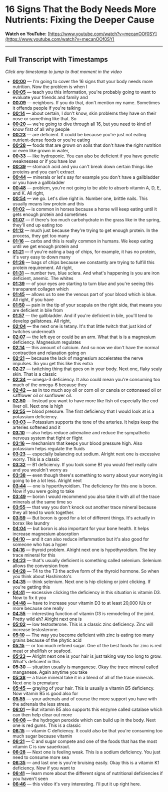 # 16 Signs That the Body Needs More Nutrients: Fixing the Deeper Cause

**Watch on YouTube:** [https://www.youtube.com/watch?v=mecanOOf0SY](https://www.youtube.com/watch?v=mecanOOf0SY)

---

## Full Transcript with Timestamps

*Click any timestamp to jump to that moment in the video*

- **[00:00](https://www.youtube.com/watch?v=mecanOOf0SY&t=0s)** — I'm going to cover the 16 signs that your body needs more nutrition. Now the problem is when I
- **[00:05](https://www.youtube.com/watch?v=mecanOOf0SY&t=5s)** — teach you this information, you're probably going to want to evaluate your friends and family and
- **[00:09](https://www.youtube.com/watch?v=mecanOOf0SY&t=9s)** — neighbors. If you do that, don't mention my name. Sometimes it offends people if you're talking
- **[00:14](https://www.youtube.com/watch?v=mecanOOf0SY&t=14s)** — about certain, I don't know, skin problems they have on their nose or something like that. So
- **[00:20](https://www.youtube.com/watch?v=mecanOOf0SY&t=20s)** — we're going to dive through all 16, but you need to kind of know first of all why people
- **[00:23](https://www.youtube.com/watch?v=mecanOOf0SY&t=23s)** — are deficient. It could be because you're just not eating nutrient-dense foods or you're eating
- **[00:28](https://www.youtube.com/watch?v=mecanOOf0SY&t=28s)** — foods that are grown on soils that don't have the right nutrition or even like grown in water,
- **[00:33](https://www.youtube.com/watch?v=mecanOOf0SY&t=33s)** — like hydroponic. You can also be deficient if you have genetic weaknesses or if you have low
- **[00:39](https://www.youtube.com/watch?v=mecanOOf0SY&t=39s)** — stomach acid and you can't break down certain things like proteins and you can't extract
- **[00:44](https://www.youtube.com/watch?v=mecanOOf0SY&t=44s)** — minerals or let's say for example you don't have a gallbladder or you have a gallbladder
- **[00:48](https://www.youtube.com/watch?v=mecanOOf0SY&t=48s)** — problem, you're not going to be able to absorb vitamin A, D, E, and K. All right,
- **[00:54](https://www.youtube.com/watch?v=mecanOOf0SY&t=54s)** — we go. Let's dive right in. Number one, brittle nails. This usually means low protein and this
- **[01:02](https://www.youtube.com/watch?v=mecanOOf0SY&t=62s)** — is common in horses because a horse will keep eating until it gets enough protein and sometimes
- **[01:07](https://www.youtube.com/watch?v=mecanOOf0SY&t=67s)** — if there's too much carbohydrate in the grass like in the spring, they'll end up eating too
- **[01:12](https://www.youtube.com/watch?v=mecanOOf0SY&t=72s)** — much just because they're trying to get enough protein. In the process, they get too many
- **[01:16](https://www.youtube.com/watch?v=mecanOOf0SY&t=76s)** — carbs and this is really common in humans. We keep eating until we get enough protein and
- **[01:21](https://www.youtube.com/watch?v=mecanOOf0SY&t=81s)** — if you're eating a bag of chips, for example, it has no protein, it's very easy to down many
- **[01:26](https://www.youtube.com/watch?v=mecanOOf0SY&t=86s)** — bags of chips because we constantly are trying to fulfill this protein requirement. All right,
- **[01:31](https://www.youtube.com/watch?v=mecanOOf0SY&t=91s)** — number two, blue sclera. And what's happening is you are iron deficient, anemic. The whites
- **[01:39](https://www.youtube.com/watch?v=mecanOOf0SY&t=99s)** — of your eyes are starting to turn blue and you're seeing this transparent collagen which
- **[01:45](https://www.youtube.com/watch?v=mecanOOf0SY&t=105s)** — allows us to see the venous part of your blood which is blue. All right, if you have
- **[01:50](https://www.youtube.com/watch?v=mecanOOf0SY&t=110s)** — pain in the tip of your scapula on the right side, that means you are deficient in bile from
- **[01:57](https://www.youtube.com/watch?v=mecanOOf0SY&t=117s)** — the gallbladder. And if you're deficient in bile, you'll tend to develop gallstones. All right,
- **[02:04](https://www.youtube.com/watch?v=mecanOOf0SY&t=124s)** — the next one is tetany. It's that little twitch that just kind of twitches underneath
- **[02:07](https://www.youtube.com/watch?v=mecanOOf0SY&t=127s)** — the left eye or could be an arm. What that is is a magnesium deficiency. Magnesium regulates
- **[02:14](https://www.youtube.com/watch?v=mecanOOf0SY&t=134s)** — this amount of calcium. And so now we don't have the normal contraction and relaxation going on
- **[02:21](https://www.youtube.com/watch?v=mecanOOf0SY&t=141s)** — because the lack of magnesium accelerates the nerve impulses. So you get this like this extra
- **[02:27](https://www.youtube.com/watch?v=mecanOOf0SY&t=147s)** — twitching thing that goes on in your body. Next one, flaky scaly skin. That is a classic
- **[02:34](https://www.youtube.com/watch?v=mecanOOf0SY&t=154s)** — omega-3 deficiency. It also could mean you're consuming too much of the omega-6 because they
- **[02:42](https://www.youtube.com/watch?v=mecanOOf0SY&t=162s)** — as in too much soy oil or corn oil or canola or cottonseed oil or safflower oil or sunflower oil.
- **[02:50](https://www.youtube.com/watch?v=mecanOOf0SY&t=170s)** — Instead you want to have more like fish oil especially like cod liver oil. Next one is high
- **[02:55](https://www.youtube.com/watch?v=mecanOOf0SY&t=175s)** — blood pressure. The first deficiency that I would look at is a potassium deficiency.
- **[03:03](https://www.youtube.com/watch?v=mecanOOf0SY&t=183s)** — Potassium supports the tone of the arteries. It helps keep the arteries softened and it
- **[03:10](https://www.youtube.com/watch?v=mecanOOf0SY&t=190s)** — also helps reduce adrenaline and reduce the sympathetic nervous system that fight or flight
- **[03:16](https://www.youtube.com/watch?v=mecanOOf0SY&t=196s)** — mechanism that keeps your blood pressure high. Also potassium helps regulate the fluids
- **[03:23](https://www.youtube.com/watch?v=mecanOOf0SY&t=203s)** — especially balancing out sodium. Alright next one is excessive worry. This is a classic
- **[03:32](https://www.youtube.com/watch?v=mecanOOf0SY&t=212s)** — B1 deficiency. If you took some B1 you would feel really calm and you wouldn't worry as
- **[03:38](https://www.youtube.com/watch?v=mecanOOf0SY&t=218s)** — even though there's something to worry about your worrying is going to be a lot less. Alright next
- **[03:44](https://www.youtube.com/watch?v=mecanOOf0SY&t=224s)** — one is hyperthyroidism. The deficiency for this one is boron. Now if you were going to take
- **[03:49](https://www.youtube.com/watch?v=mecanOOf0SY&t=229s)** — boron I would recommend you also take it with all of the trace minerals at the same time so
- **[03:55](https://www.youtube.com/watch?v=mecanOOf0SY&t=235s)** — that way you don't knock out another trace mineral because they all tend to work together.
- **[03:59](https://www.youtube.com/watch?v=mecanOOf0SY&t=239s)** — But boron is good for a lot of different things. It's actually in borax like laundry
- **[04:04](https://www.youtube.com/watch?v=mecanOOf0SY&t=244s)** — but boron is also important for your bone health. It helps increase magnesium absorption
- **[04:10](https://www.youtube.com/watch?v=mecanOOf0SY&t=250s)** — and it can also reduce inflammation but it's also good for someone who has a hyper
- **[04:16](https://www.youtube.com/watch?v=mecanOOf0SY&t=256s)** — thyroid problem. Alright next one is hypothyroidism. The key trace mineral for this
- **[04:23](https://www.youtube.com/watch?v=mecanOOf0SY&t=263s)** — that's usually deficient is something called selenium. Selenium allows the conversion from
- **[04:28](https://www.youtube.com/watch?v=mecanOOf0SY&t=268s)** — T4 to the T3 the active form of the thyroid hormone. So when you think about Hashimoto's
- **[04:35](https://www.youtube.com/watch?v=mecanOOf0SY&t=275s)** — think selenium. Next one is hip clicking or joint clicking. If you're getting this
- **[04:41](https://www.youtube.com/watch?v=mecanOOf0SY&t=281s)** — excessive clicking the deficiency in this situation is vitamin D3. Now to fix it you
- **[04:48](https://www.youtube.com/watch?v=mecanOOf0SY&t=288s)** — have to increase your vitamin D3 to at least 20,000 IUs or more because one really
- **[04:55](https://www.youtube.com/watch?v=mecanOOf0SY&t=295s)** — interesting function of vitamin D3 is remodeling of the joint. Pretty wild eh? Alright next one is
- **[05:02](https://www.youtube.com/watch?v=mecanOOf0SY&t=302s)** — low testosterone. This is a classic zinc deficiency. Zinc will increase testosterone.
- **[05:10](https://www.youtube.com/watch?v=mecanOOf0SY&t=310s)** — The way you become deficient with zinc is eating too many grains because of the phytic acid
- **[05:15](https://www.youtube.com/watch?v=mecanOOf0SY&t=315s)** — or too much refined sugar. One of the best foods for zinc is red meat or shellfish or seafood.
- **[05:23](https://www.youtube.com/watch?v=mecanOOf0SY&t=323s)** — Alright next one is your hair is just taking way too long to grow. What's deficient in this
- **[05:30](https://www.youtube.com/watch?v=mecanOOf0SY&t=330s)** — situation usually is manganese. Okay the trace mineral called manganese. Again anytime you take
- **[05:38](https://www.youtube.com/watch?v=mecanOOf0SY&t=338s)** — a trace mineral take it in a blend of all of the trace minerals. Next one is premature
- **[05:45](https://www.youtube.com/watch?v=mecanOOf0SY&t=345s)** — graying of your hair. This is usually a vitamin B5 deficiency. Now vitamin B5 is good also for
- **[05:55](https://www.youtube.com/watch?v=mecanOOf0SY&t=355s)** — your adrenals and of course the more support you have with the adrenals the less stress.
- **[06:01](https://www.youtube.com/watch?v=mecanOOf0SY&t=361s)** — But vitamin B5 also supports this enzyme called catalase which can then help clear out more
- **[06:08](https://www.youtube.com/watch?v=mecanOOf0SY&t=368s)** — the hydrogen peroxide which can build up in the body. Next one is red gums. This is a classic
- **[06:15](https://www.youtube.com/watch?v=mecanOOf0SY&t=375s)** — vitamin C deficiency. It could also be that you're consuming too much sugar because vitamin
- **[06:21](https://www.youtube.com/watch?v=mecanOOf0SY&t=381s)** — C and sugar compete and one of the foods that has the most vitamin C is raw sauerkraut.
- **[06:28](https://www.youtube.com/watch?v=mecanOOf0SY&t=388s)** — Next one is feeling weak. This is a sodium deficiency. You just need to consume more sea
- **[06:35](https://www.youtube.com/watch?v=mecanOOf0SY&t=395s)** — and last one is you're bruising easily. Okay this is a vitamin K1 deficiency. Now if you want to
- **[06:41](https://www.youtube.com/watch?v=mecanOOf0SY&t=401s)** — learn more about the different signs of nutritional deficiencies if you haven't seen
- **[06:46](https://www.youtube.com/watch?v=mecanOOf0SY&t=406s)** — this video it's very interesting. I'll put it up right here.
